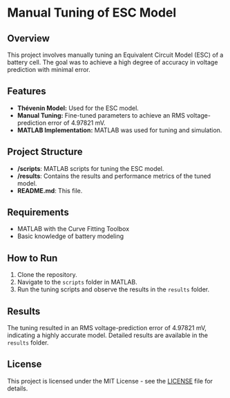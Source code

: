 # Manual Tuning of ESC Model

## Overview
This project involves manually tuning an Equivalent Circuit Model (ESC) of a battery cell. The goal was to achieve a high degree of accuracy in voltage prediction with minimal error.

## Features
- **Thévenin Model:** Used for the ESC model.
- **Manual Tuning:** Fine-tuned parameters to achieve an RMS voltage-prediction error of 4.97821 mV.
- **MATLAB Implementation:** MATLAB was used for tuning and simulation.

## Project Structure
- **/scripts**: MATLAB scripts for tuning the ESC model.
- **/results**: Contains the results and performance metrics of the tuned model.
- **README.md**: This file.

## Requirements
- MATLAB with the Curve Fitting Toolbox
- Basic knowledge of battery modeling

## How to Run
1. Clone the repository.
2. Navigate to the `scripts` folder in MATLAB.
3. Run the tuning scripts and observe the results in the `results` folder.

## Results
The tuning resulted in an RMS voltage-prediction error of 4.97821 mV, indicating a highly accurate model. Detailed results are available in the `results` folder.

## License
This project is licensed under the MIT License - see the [LICENSE](LICENSE) file for details.
